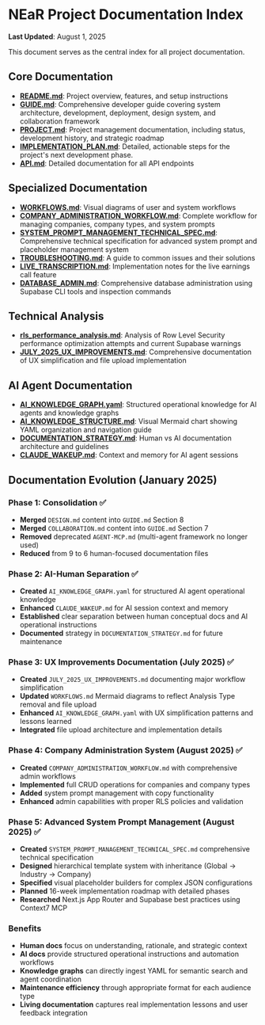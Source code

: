# NEaR Project Documentation Index

**Last Updated**: August 1, 2025

This document serves as the central index for all project documentation.

## Core Documentation

-   [**README.md**](../README.md): Project overview, features, and setup instructions
-   [**GUIDE.md**](GUIDE.md): Comprehensive developer guide covering system architecture, development, deployment, design system, and collaboration framework
-   [**PROJECT.md**](PROJECT.md): Project management documentation, including status, development history, and strategic roadmap
-   [**IMPLEMENTATION_PLAN.md**](IMPLEMENTATION_PLAN.md): Detailed, actionable steps for the project's next development phase.
-   [**API.md**](API.md): Detailed documentation for all API endpoints

## Specialized Documentation

-   [**WORKFLOWS.md**](WORKFLOWS.md): Visual diagrams of user and system workflows
-   [**COMPANY_ADMINISTRATION_WORKFLOW.md**](COMPANY_ADMINISTRATION_WORKFLOW.md): Complete workflow for managing companies, company types, and system prompts
-   [**SYSTEM_PROMPT_MANAGEMENT_TECHNICAL_SPEC.md**](SYSTEM_PROMPT_MANAGEMENT_TECHNICAL_SPEC.md): Comprehensive technical specification for advanced system prompt and placeholder management system
-   [**TROUBLESHOOTING.md**](TROUBLESHOOTING.md): A guide to common issues and their solutions
-   [**LIVE_TRANSCRIPTION.md**](LIVE_TRANSCRIPTION.md): Implementation notes for the live earnings call feature
-   [**DATABASE_ADMIN.md**](DATABASE_ADMIN.md): Comprehensive database administration using Supabase CLI tools and inspection commands

## Technical Analysis

-   [**rls_performance_analysis.md**](../rls_performance_analysis.md): Analysis of Row Level Security performance optimization attempts and current Supabase warnings
-   [**JULY_2025_UX_IMPROVEMENTS.md**](JULY_2025_UX_IMPROVEMENTS.md): Comprehensive documentation of UX simplification and file upload implementation

## AI Agent Documentation

-   [**AI_KNOWLEDGE_GRAPH.yaml**](../AI_KNOWLEDGE_GRAPH.yaml): Structured operational knowledge for AI agents and knowledge graphs
-   [**AI_KNOWLEDGE_STRUCTURE.md**](AI_KNOWLEDGE_STRUCTURE.md): Visual Mermaid chart showing YAML organization and navigation guide
-   [**DOCUMENTATION_STRATEGY.md**](DOCUMENTATION_STRATEGY.md): Human vs AI documentation architecture and guidelines
-   [**CLAUDE_WAKEUP.md**](../CLAUDE_WAKEUP.md): Context and memory for AI agent sessions

## Documentation Evolution (January 2025)

### Phase 1: Consolidation ✅
- **Merged** `DESIGN.md` content into `GUIDE.md` Section 8
- **Merged** `COLLABORATION.md` content into `GUIDE.md` Section 7  
- **Removed** deprecated `AGENT-MCP.md` (multi-agent framework no longer used)
- **Reduced** from 9 to 6 human-focused documentation files

### Phase 2: AI-Human Separation ✅
- **Created** `AI_KNOWLEDGE_GRAPH.yaml` for structured AI agent operational knowledge
- **Enhanced** `CLAUDE_WAKEUP.md` for AI session context and memory
- **Established** clear separation between human conceptual docs and AI operational instructions
- **Documented** strategy in `DOCUMENTATION_STRATEGY.md` for future maintenance

### Phase 3: UX Improvements Documentation (July 2025) ✅
- **Created** `JULY_2025_UX_IMPROVEMENTS.md` documenting major workflow simplification
- **Updated** `WORKFLOWS.md` Mermaid diagrams to reflect Analysis Type removal and file upload
- **Enhanced** `AI_KNOWLEDGE_GRAPH.yaml` with UX simplification patterns and lessons learned
- **Integrated** file upload architecture and implementation details

### Phase 4: Company Administration System (August 2025) ✅
- **Created** `COMPANY_ADMINISTRATION_WORKFLOW.md` with comprehensive admin workflows
- **Implemented** full CRUD operations for companies and company types
- **Added** system prompt management with copy functionality
- **Enhanced** admin capabilities with proper RLS policies and validation

### Phase 5: Advanced System Prompt Management (August 2025) ✅
- **Created** `SYSTEM_PROMPT_MANAGEMENT_TECHNICAL_SPEC.md` comprehensive technical specification
- **Designed** hierarchical template system with inheritance (Global → Industry → Company)
- **Specified** visual placeholder builders for complex JSON configurations
- **Planned** 16-week implementation roadmap with detailed phases
- **Researched** Next.js App Router and Supabase best practices using Context7 MCP

### Benefits
- **Human docs** focus on understanding, rationale, and strategic context
- **AI docs** provide structured operational instructions and automation workflows  
- **Knowledge graphs** can directly ingest YAML for semantic search and agent coordination
- **Maintenance efficiency** through appropriate format for each audience type
- **Living documentation** captures real implementation lessons and user feedback integration
